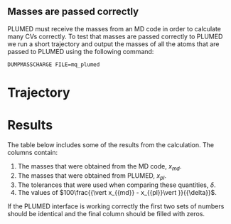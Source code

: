 Masses are passed correctly
---------------------------

PLUMED must receive the masses from an MD code in order to calculate many CVs correctly.
To test that masses are passed correctly to PLUMED we run a short trajectory and output the masses of all the atoms that 
are passed to PLUMED using the following command: 

```plumed
DUMPMASSCHARGE FILE=mq_plumed
```

# Trajectory

# Results 

The table below includes some of the results from the calculation.  The columns contain:

1. The masses that were obtained from the MD code, $x_{{md}}$.
2. The masses that were obtained from PLUMED, $x_{{pl}}$.
3. The tolerances that were used when comparing these quantities, $\delta$.
4. The values of $100\frac{{\vert x_{{md}} - x_{{pl}}\vert }}{{\delta}}$.

If the PLUMED interface is working correctly the first two sets of numbers should be identical and the final column should be filled with zeros.

